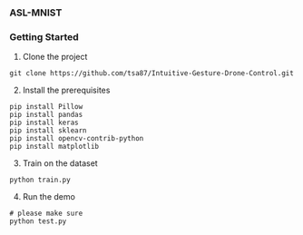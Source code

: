 ### ASL-MNIST


### Getting Started
1. Clone the project 
```
git clone https://github.com/tsa87/Intuitive-Gesture-Drone-Control.git
```
2. Install the prerequisites
```
pip install Pillow
pip install pandas
pip install keras
pip install sklearn
pip install opencv-contrib-python
pip install matplotlib
```
3. Train on the dataset
```
python train.py

```
4. Run the demo
```
# please make sure 
python test.py
```
